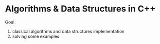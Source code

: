 # Algorithms & Data Structures in C++
Goal: 
  1. classical algorithms and data structures implementation
  2. solving some examples 
